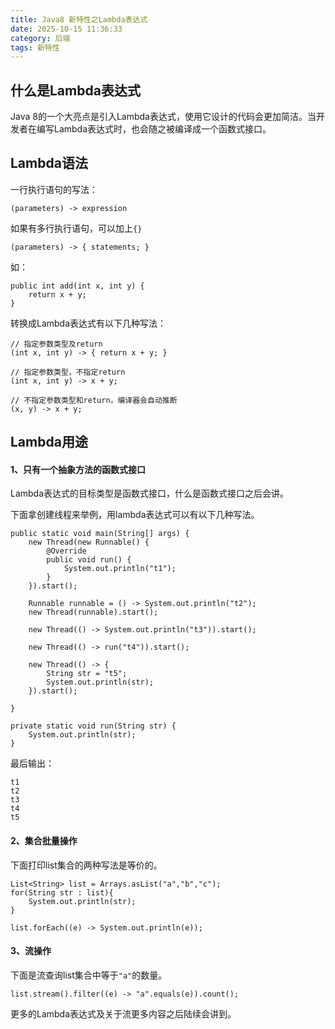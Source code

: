 ```yaml
---
title: Java8 新特性之Lambda表达式
date: 2025-10-15 11:36:33
category: 后端
tags: 新特性
---
```


## 什么是Lambda表达式

Java 8的一个大亮点是引入Lambda表达式，使用它设计的代码会更加简洁。当开发者在编写Lambda表达式时，也会随之被编译成一个函数式接口。

## Lambda语法

一行执行语句的写法：

```
(parameters) -> expression
```

如果有多行执行语句，可以加上`{}`
```
(parameters) -> { statements; }
```

如：

```
public int add(int x, int y) {
    return x + y;
}
```

转换成Lambda表达式有以下几种写法：

```
// 指定参数类型及return
(int x, int y) -> { return x + y; }

// 指定参数类型，不指定return
(int x, int y) -> x + y;

// 不指定参数类型和return，编译器会自动推断
(x, y) -> x + y; 

```

## Lambda用途

#### 1、只有一个抽象方法的函数式接口

Lambda表达式的目标类型是函数式接口，什么是函数式接口之后会讲。

下面拿创建线程来举例，用lambda表达式可以有以下几种写法。

```
public static void main(String[] args) {
	new Thread(new Runnable() {
		@Override
		public void run() {
			System.out.println("t1");
		}
	}).start();

	Runnable runnable = () -> System.out.println("t2");
	new Thread(runnable).start();

	new Thread(() -> System.out.println("t3")).start();

	new Thread(() -> run("t4")).start();

	new Thread(() -> {
		String str = "t5";
		System.out.println(str);
	}).start();

}

private static void run(String str) {
	System.out.println(str);
}
```

最后输出：

```
t1
t2
t3
t4
t5
```

#### 2、集合批量操作

下面打印list集合的两种写法是等价的。

```
List<String> list = Arrays.asList("a","b","c");
for(String str : list){
	System.out.println(str);
}

list.forEach((e) -> System.out.println(e));
```

#### 3、流操作

下面是流查询list集合中等于`"a"`的数量。

```
list.stream().filter((e) -> "a".equals(e)).count();
```

更多的Lambda表达式及关于流更多内容之后陆续会讲到。

